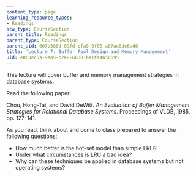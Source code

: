 ```yaml
---
content_type: page
learning_resource_types:
- Readings
ocw_type: CourseSection
parent_title: Readings
parent_type: CourseSection
parent_uid: 607e580d-09fd-cfa0-0f08-a87ae0de6ad6
title: 'Lecture 7: Buffer Pool Design and Memory Management'
uid: e063ec5a-9aa5-b2e8-6630-ba1fa4656695
---
```


This lecture will cover buffer and memory management strategies in database systems.

Read the following paper:

Chou, Hong-Tai, and David DeWitt. _An Evaluation of Buffer Management Strategies for Relational Database Systems_. Proceedings of VLDB, 1985, pp. 127-141.

As you read, think about and come to class prepared to answer the following questions:

*   How much better is the hot-set model than simple LRU?
*   Under what circumstances is LRU a bad idea?
*   Why can these techniques be applied in database systems but not operating systems?